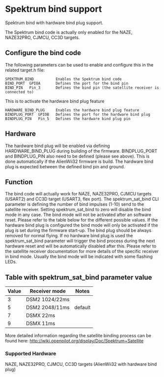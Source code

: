# Spektrum bind support

Spektrum bind with hardware bind plug support.
 
The Spektrum bind code is actually only enabled for the NAZE, NAZE32PRO, CJMCU, CC3D targets.

## Configure the bind code

The following parameters can be used to enable and configure this in the related target.h file:

    SPEKTRUM_BIND          Enables the Spektrum bind code
    BIND_PORT  GPIOA       Defines the port for the bind pin
    BIND_PIN   Pin_3       Defines the bind pin (the satellite receiver is connected to)

This is to activate the hardware bind plug feature

    HARDWARE_BIND_PLUG     Enables the hardware bind plug feature
    BINDPLUG_PORT  GPIOB   Defines the port for the hardware bind plug
    BINDPLUG_PIN   Pin_5   Defines the hardware bind plug pin

## Hardware

The hardware bind plug will be enabled via defining HARDWARE_BIND_PLUG during building of the firmware. BINDPLUG_PORT and BINDPLUG_PIN also need to be defined (please see above). This is done automatically if the AlienWii32 firmware is build. The hardware bind plug is expected between the defined bind pin and ground. 

## Function

The bind code will actually work for NAZE, NAZE32PRO, CJMCU targets (USART2) and CC3D target (USART3, flex port). The spektrum_sat_bind CLI parameter is defining the number of bind impulses (1-10) send to the satellite receiver. Setting spektrum_sat_bind to zero will disable the bind mode in any case. The bind mode will not be activated after an software reset. Please refer to the table below for the different possible values. If the hardware bind plug is configured the bind mode will only be activated if the plug is set during the firmware start-up. The bind plug should be always removed for normal flying. If no hardware bind plug is used the spektrum_sat_bind parameter will trigger the bind process during the next hardware reset and will be automatically disabled after this. Please refer to the satellite receiver documentation for more details of the specific receiver in bind mode. Usually the bind mode will be indicated with some flashing LEDs.

## Table with spektrum_sat_bind parameter value

| Value | Receiver mode  | Notes   |
| ----- | ---------------| --------|
| 3     | DSM2 1024/22ms |         |
| 5     | DSM2 2048/11ms | default |
| 7     | DSMX 22ms      |         |
| 9     | DSMX 11ms      |         |

More detailed information regarding the satellite binding process can be found here:
http://wiki.openpilot.org/display/Doc/Spektrum+Satellite

### Supported Hardware

NAZE, NAZE32PRO, CJMCU, CC3D targets (AlienWii32 with hardware bind plug)
